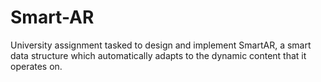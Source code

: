 # Smart-AR
University assignment tasked to design and implement SmartAR, a smart data structure which automatically adapts to the dynamic content that it operates on.